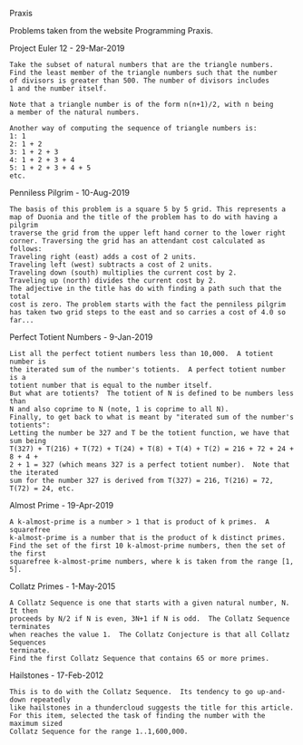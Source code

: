 Praxis

Problems taken from the website Programming Praxis.

Project Euler 12 - 29-Mar-2019

    Take the subset of natural numbers that are the triangle numbers.
    Find the least member of the triangle numbers such that the number
    of divisors is greater than 500. The number of divisors includes
    1 and the number itself.
    
    Note that a triangle number is of the form n(n+1)/2, with n being
    a member of the natural numbers.
    
    Another way of computing the sequence of triangle numbers is:
    1: 1
    2: 1 + 2
    3: 1 + 2 + 3
    4: 1 + 2 + 3 + 4
    5: 1 + 2 + 3 + 4 + 5
    etc.

Penniless Pilgrim - 10-Aug-2019

    The basis of this problem is a square 5 by 5 grid. This represents a
    map of Duonia and the title of the problem has to do with having a pilgrim
    traverse the grid from the upper left hand corner to the lower right
    corner. Traversing the grid has an attendant cost calculated as follows:
    Traveling right (east) adds a cost of 2 units.
    Traveling left (west) subtracts a cost of 2 units.
    Traveling down (south) multiplies the current cost by 2.
    Traveling up (north) divides the current cost by 2.
    The adjective in the title has do with finding a path such that the total
    cost is zero. The problem starts with the fact the penniless pilgrim
    has taken two grid steps to the east and so carries a cost of 4.0 so far...

Perfect Totient Numbers - 9-Jan-2019

    List all the perfect totient numbers less than 10,000.  A totient number is
    the iterated sum of the number's totients.  A perfect totient number is a
    totient number that is equal to the number itself.
    But what are totients?  The totient of N is defined to be numbers less than
    N and also coprime to N (note, 1 is coprime to all N).
    Finally, to get back to what is meant by "iterated sum of the number's totients":
    Letting the number be 327 and T be the totient function, we have that sum being
    T(327) + T(216) + T(72) + T(24) + T(8) + T(4) + T(2) = 216 + 72 + 24 + 8 + 4 +
    2 + 1 = 327 (which means 327 is a perfect totient number).  Note that the iterated
    sum for the number 327 is derived from T(327) = 216, T(216) = 72, T(72) = 24, etc.

Almost Prime - 19-Apr-2019

    A k-almost-prime is a number > 1 that is product of k primes.  A squarefree
    k-almost-prime is a number that is the product of k distinct primes.
    Find the set of the first 10 k-almost-prime numbers, then the set of the first
    squarefree k-almost-prime numbers, where k is taken from the range [1, 5].

Collatz Primes - 1-May-2015

    A Collatz Sequence is one that starts with a given natural number, N.  It then
    proceeds by N/2 if N is even, 3N+1 if N is odd.  The Collatz Sequence terminates
    when reaches the value 1.  The Collatz Conjecture is that all Collatz Sequences
    terminate.
    Find the first Collatz Sequence that contains 65 or more primes.

Hailstones - 17-Feb-2012

    This is to do with the Collatz Sequence.  Its tendency to go up-and-down repeatedly
    like hailstones in a thundercloud suggests the title for this article.
    For this item, selected the task of finding the number with the maximum sized
    Collatz Sequence for the range 1..1,600,000.
